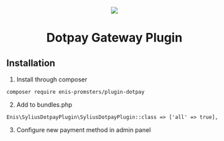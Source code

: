 <p align="center">
    <a href="https://sylius.com" target="_blank">
        <img src="https://demo.sylius.com/assets/shop/img/logo.png" />
    </a>
</p>

<h1 align="center">Dotpay Gateway Plugin</h1>

## Installation

1. Install through composer
``````
composer require enis-promsters/plugin-dotpay
``````
2. Add to bundles.php
``````
Enis\SyliusDotpayPlugin\SyliusDotpayPlugin::class => ['all' => true],
``````
3. Configure new payment method in admin panel